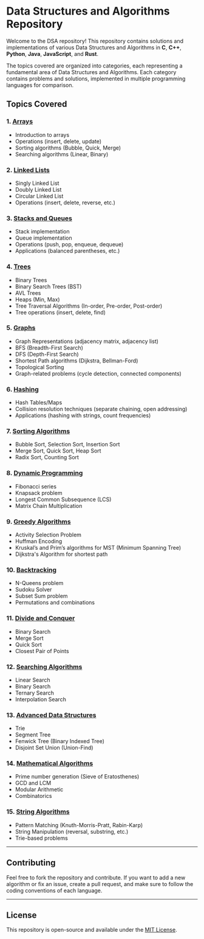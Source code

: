 # Data Structures and Algorithms Repository

Welcome to the DSA repository! This repository contains solutions and implementations of various Data Structures and Algorithms in **C**, **C++**, **Python**, **Java**, **JavaScript**, and **Rust**. 

The topics covered are organized into categories, each representing a fundamental area of Data Structures and Algorithms. Each category contains problems and solutions, implemented in multiple programming languages for comparison.

## Topics Covered

### 1. [Arrays](#arrays)
   - Introduction to arrays
   - Operations (insert, delete, update)
   - Sorting algorithms (Bubble, Quick, Merge)
   - Searching algorithms (Linear, Binary)

### 2. [Linked Lists](#linked-lists)
   - Singly Linked List
   - Doubly Linked List
   - Circular Linked List
   - Operations (insert, delete, reverse, etc.)

### 3. [Stacks and Queues](#stacks-and-queues)
   - Stack implementation
   - Queue implementation
   - Operations (push, pop, enqueue, dequeue)
   - Applications (balanced parentheses, etc.)

### 4. [Trees](#trees)
   - Binary Trees
   - Binary Search Trees (BST)
   - AVL Trees
   - Heaps (Min, Max)
   - Tree Traversal Algorithms (In-order, Pre-order, Post-order)
   - Tree operations (insert, delete, find)

### 5. [Graphs](#graphs)
   - Graph Representations (adjacency matrix, adjacency list)
   - BFS (Breadth-First Search)
   - DFS (Depth-First Search)
   - Shortest Path algorithms (Dijkstra, Bellman-Ford)
   - Topological Sorting
   - Graph-related problems (cycle detection, connected components)

### 6. [Hashing](#hashing)
   - Hash Tables/Maps
   - Collision resolution techniques (separate chaining, open addressing)
   - Applications (hashing with strings, count frequencies)

### 7. [Sorting Algorithms](#sorting-algorithms)
   - Bubble Sort, Selection Sort, Insertion Sort
   - Merge Sort, Quick Sort, Heap Sort
   - Radix Sort, Counting Sort

### 8. [Dynamic Programming](#dynamic-programming)
   - Fibonacci series
   - Knapsack problem
   - Longest Common Subsequence (LCS)
   - Matrix Chain Multiplication

### 9. [Greedy Algorithms](#greedy-algorithms)
   - Activity Selection Problem
   - Huffman Encoding
   - Kruskal’s and Prim’s algorithms for MST (Minimum Spanning Tree)
   - Dijkstra's Algorithm for shortest path

### 10. [Backtracking](#backtracking)
   - N-Queens problem
   - Sudoku Solver
   - Subset Sum problem
   - Permutations and combinations

### 11. [Divide and Conquer](#divide-and-conquer)
   - Binary Search
   - Merge Sort
   - Quick Sort
   - Closest Pair of Points

### 12. [Searching Algorithms](#searching-algorithms)
   - Linear Search
   - Binary Search
   - Ternary Search
   - Interpolation Search

### 13. [Advanced Data Structures](#advanced-data-structures)
   - Trie
   - Segment Tree
   - Fenwick Tree (Binary Indexed Tree)
   - Disjoint Set Union (Union-Find)

### 14. [Mathematical Algorithms](#mathematical-algorithms)
   - Prime number generation (Sieve of Eratosthenes)
   - GCD and LCM
   - Modular Arithmetic
   - Combinatorics

### 15. [String Algorithms](#string-algorithms)
   - Pattern Matching (Knuth-Morris-Pratt, Rabin-Karp)
   - String Manipulation (reversal, substring, etc.)
   - Trie-based problems

---

## Contributing

Feel free to fork the repository and contribute. If you want to add a new algorithm or fix an issue, create a pull request, and make sure to follow the coding conventions of each language.

---

## License

This repository is open-source and available under the [MIT License](LICENSE).
